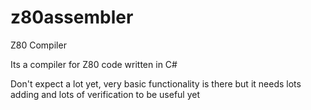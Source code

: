 z80assembler
============

Z80 Compiler

Its a compiler for Z80 code written in C#

Don't expect a lot yet, very basic functionality is there but it needs lots adding and lots of verification to be useful yet
